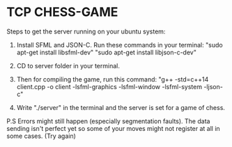 # TCP CHESS-GAME

Steps to get the server running on your ubuntu system:

1. Install SFML and JSON-C. Run these commands in your terminal:
   "sudo apt-get install libsfml-dev"
   "sudo apt-get install libjson-c-dev"

2. CD to server folder in your terminal.

3. Then for compiling the game, run this command:
   "g++ -std=c++14 client.cpp -o client -lsfml-graphics -lsfml-window -lsfml-system -ljson-c"

4. Write "./server" in the terminal and the server is set for a game of chess.

P.S
Errors might still happen (especially segmentation faults).
The data sending isn't perfect yet so some of your moves might not register at all in some cases. (Try again)
